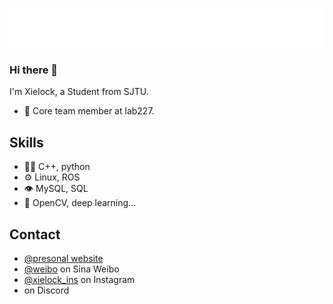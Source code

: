 ![](https://github.com/xielock/xielock/blob/main/name.svg)
### Hi there 👋
I'm Xielock, a Student from SJTU.
- 👥 Core team member at lab227.



## Skills
- 👨‍💻 C++, python
- ⚙️ Linux, ROS
- 👁️ MySQL, SQL
- 💽 OpenCV, deep learning...


## Contact
- [@presonal website](xielock)
- [@weibo](https://weibo.com/u/2726978024) on Sina Weibo
- [@xielock_ins](https://www.instagram.com/16.42220394/) on Instagram
- [](./) on Discord
